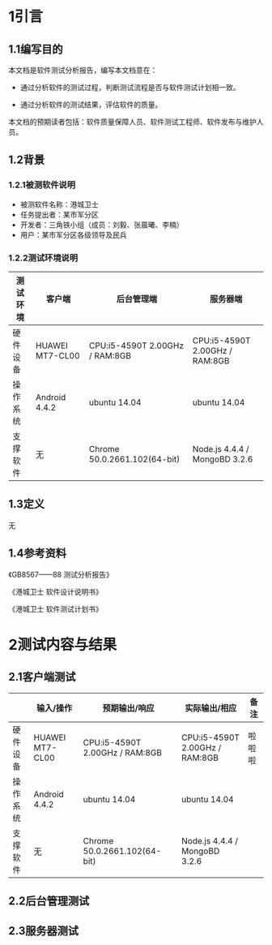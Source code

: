 # 1引言

## 1.1编写目的

本文档是软件测试分析报告，编写本文档意在：

* 通过分析软件的测试过程，判断测试流程是否与软件测试计划相一致。

* 通过分析软件的测试结果，评估软件的质量。

本文档的预期读者包括：软件质量保障人员、软件测试工程师、软件发布与维护人员。

## 1.2背景

### 1.2.1被测软件说明

* 被测软件名称：港城卫士
* 任务提出者：某市军分区
* 开发者：三角铁小组（成员：刘毅、张晨曦、李楠）
* 用户：某市军分区各级领导及民兵

### 1.2.2测试环境说明

| 测试环境 | 客户端 | 后台管理端 | 服务器端 |
|---|---|---|---|
| 硬件设备 | HUAWEI MT7-CL00 | CPU:i5-4590T 2.00GHz / RAM:8GB | CPU:i5-4590T 2.00GHz / RAM:8GB |
| 操作系统 | Android 4.4.2 | ubuntu 14.04 | ubuntu 14.04 |
| 支撑软件 | 无 | Chrome 50.0.2661.102(64-bit) | Node.js 4.4.4 / MongoBD 3.2.6

## 1.3定义

无

## 1.4参考资料

《GB8567——88 测试分析报告》

《港城卫士 软件设计说明书》

《港城卫士 软件测试计划书》

# 2测试内容与结果

## 2.1客户端测试

|  | 输入/操作 | 预期输出/响应 | 实际输出/相应 | 备注 |
|---|---|---|---|---|
| 硬件设备 | HUAWEI MT7-CL00 | CPU:i5-4590T 2.00GHz / RAM:8GB | CPU:i5-4590T 2.00GHz / RAM:8GB | 啦啦啦 | 
| 操作系统 | Android 4.4.2 | ubuntu 14.04 | ubuntu 14.04 |
| 支撑软件 | 无 | Chrome 50.0.2661.102(64-bit) | Node.js 4.4.4 / MongoBD 3.2.6

## 2.2后台管理测试

## 2.3服务器测试